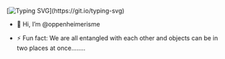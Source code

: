 [![Typing SVG](https://readme-typing-svg.herokuapp.com?color=%2336BCF7&width=1125&lines=Hey+there!+Oppenehimer+here%2C+working+as+a+CyberSecurity+Analyst+and+Researcher;I+also+research+and+develop+POC+of+DDoS+attacks+types+for+Stress+testing%2C+,and+security+operations;I'm+a%2C+Open+Source+Contributor;I+also+have+a+keen+interest+in+offensive+security;)](https://git.io/typing-svg)


- 👋 Hi, I’m @oppenheimerisme

- ⚡ Fun fact: We are all entangled with each other and objects can be in two places at once........

<!---
oppenheimerisme/oppenheimerisme is a ✨ special ✨ repository because its `README.md` (this file) appears on your GitHub profile.
You can click the Preview link to take a look at your changes.
--->
